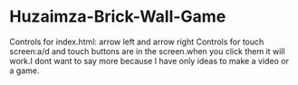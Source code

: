# Huzaimza-Brick-Wall-Game
Controls for index.html: arrow left and arrow right Controls for touch screen:a/d and touch buttons are in the screen.when you click them it will work.I dont want to say more because  I have only ideas to make a video or a game.
